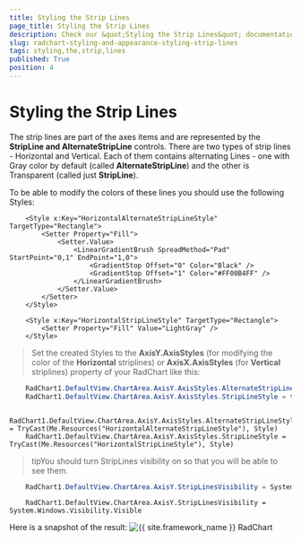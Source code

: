 ```yaml
---
title: Styling the Strip Lines
page_title: Styling the Strip Lines
description: Check our &quot;Styling the Strip Lines&quot; documentation article for the RadChart {{ site.framework_name }} control.
slug: radchart-styling-and-appearance-styling-strip-lines
tags: styling,the,strip,lines
published: True
position: 4
---
```


# Styling the Strip Lines



The strip lines are part of the axes items and are represented by the __StripLine and AlternateStripLine__ controls. There are two types of strip lines - Horizontal and Vertical. Each of them contains alternating Lines - one with Gray color by default (called __AlternateStripLine__) and the other is Transparent (called just __StripLine__). 

To be able to modify the colors of these lines you should use the following Styles:



```XAML
	<Style x:Key="HorizontalAlternateStripLineStyle" TargetType="Rectangle">
	    <Setter Property="Fill">
	        <Setter.Value>
	            <LinearGradientBrush SpreadMethod="Pad" StartPoint="0,1" EndPoint="1,0">
	                <GradientStop Offset="0" Color="Black" />
	                <GradientStop Offset="1" Color="#FF00B4FF" />
	            </LinearGradientBrush>
	        </Setter.Value>
	    </Setter>
	</Style>
```





```XAML
	<Style x:Key="HorizontalStripLineStyle" TargetType="Rectangle">
	    <Setter Property="Fill" Value="LightGray" />
	</Style>
```



>Set the created Styles to the __AxisY.AxisStyles__ (for modifying the color of the __Horizontal__ striplines) or __AxisX.AxisStyles__ (for __Vertical__ striplines) property of your RadChart like this:



```C#
	RadChart1.DefaultView.ChartArea.AxisY.AxisStyles.AlternateStripLineStyle = this.Resources["HorizontalAlternateStripLineStyle"] as Style;
	RadChart1.DefaultView.ChartArea.AxisY.AxisStyles.StripLineStyle = this.Resources["HorizontalStripLineStyle"] as Style;
```
```VB.NET
	RadChart1.DefaultView.ChartArea.AxisY.AxisStyles.AlternateStripLineStyle = TryCast(Me.Resources("HorizontalAlternateStripLineStyle"), Style)
	RadChart1.DefaultView.ChartArea.AxisY.AxisStyles.StripLineStyle = TryCast(Me.Resources("HorizontalStripLineStyle"), Style)
```



>tipYou should turn StripLines visibility on so that you will be able to see them.



```C#
	RadChart1.DefaultView.ChartArea.AxisY.StripLinesVisibility = System.Windows.Visibility.Visible;
```
```VB.NET
	RadChart1.DefaultView.ChartArea.AxisY.StripLinesVisibility = System.Windows.Visibility.Visible
```



Here is a snapshot of the result:
![{{ site.framework_name }} RadChart  ](images/RadChart_Styling_and_Appearance_Custom_StripLines_01.PNG)
